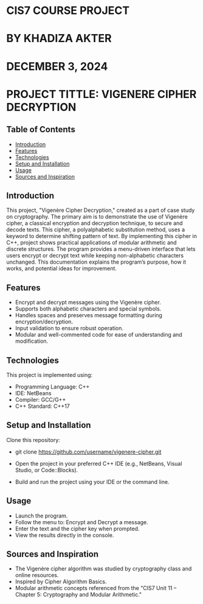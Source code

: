 # CIS7 COURSE PROJECT
# BY KHADIZA AKTER
# DECEMBER 3, 2024

# PROJECT TITTLE: VIGENERE CIPHER DECRYPTION

## Table of Contents
- [Introduction](#introduction)
- [Features](#features)
- [Technologies](#technologies)
- [Setup and Installation](#setup-and-installation)
- [Usage](#usage)
- [Sources and Inspiration](#sources-and-inspiration)


## Introduction
This project, "Vigenère Cipher Decryption," created as a part of case study on cryptography.
The primary aim is to demonstrate the use of  Vigenère cipher, a classical encryption
and decryption technique, to secure and decode texts.
This cipher, a polyalphabetic substitution method, uses a keyword to determine shifting pattern of text. 
By implementing this cipher in C++, project shows practical applications of modular arithmetic and discrete structures.
The program provides a menu-driven interface that lets users encrypt or decrypt text while keeping non-alphabetic characters unchanged.
This documentation explains the program’s purpose, how it works, and potential ideas for improvement.
  
## Features
  * Encrypt and decrypt messages using the Vigenère cipher.
  * Supports both alphabetic characters and special symbols.
  * Handles spaces and preserves message formatting during encryption/decryption.
  * Input validation to ensure robust operation.
  * Modular and well-commented code for ease of understanding and modification.

## Technologies
  This project is implemented using:
  * Programming Language: C++
  * IDE: NetBeans
  * Compiler: GCC/G++
  * C++ Standard: C++17

## Setup and Installation
Clone this repository:
* git clone https://github.com/username/vigenere-cipher.git

* Open the project in your preferred C++ IDE (e.g., NetBeans, Visual Studio, or Code::Blocks).
* Build and run the project using your IDE or the command line.

## Usage
* Launch the program.
* Follow the menu to:
  Encrypt and Decrypt a message.
* Enter the text and the cipher key when prompted.
* View the results directly in the console.

## Sources and Inspiration
* The Vigenère cipher algorithm was studied by cryptography class and online resources.
* Inspired by Cipher Algorithm Basics.
* Modular arithmetic concepts referenced from the "CIS7 Unit 11 – Chapter 5: Cryptography and Modular Arithmetic."
